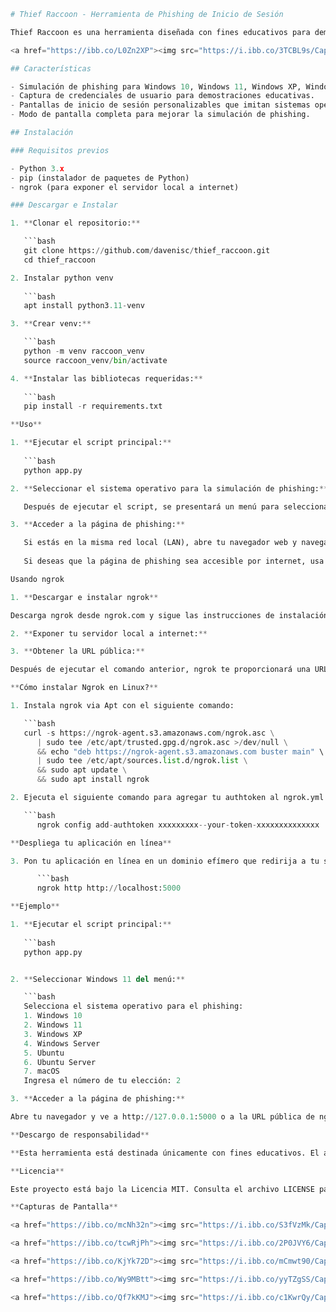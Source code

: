 ```python
# Thief Raccoon - Herramienta de Phishing de Inicio de Sesión

Thief Raccoon es una herramienta diseñada con fines educativos para demostrar cómo se pueden llevar a cabo ataques de phishing en varios sistemas operativos. Esta herramienta tiene como objetivo crear conciencia sobre las amenazas de ciberseguridad y ayudar a los usuarios a comprender la importancia de medidas de seguridad como la autenticación de dos factores (2FA) y la gestión de contraseñas.

<a href="https://ibb.co/L0Zn2XP"><img src="https://i.ibb.co/3TCBL9s/Captura-de-pantalla-2024-05-23-111620.png" alt="Captura-de-pantalla-2024-05-23-111620" border="0"></a>

## Características

- Simulación de phishing para Windows 10, Windows 11, Windows XP, Windows Server, Ubuntu, Ubuntu Server y macOS.
- Captura de credenciales de usuario para demostraciones educativas.
- Pantallas de inicio de sesión personalizables que imitan sistemas operativos reales.
- Modo de pantalla completa para mejorar la simulación de phishing.

## Instalación

### Requisitos previos

- Python 3.x
- pip (instalador de paquetes de Python)
- ngrok (para exponer el servidor local a internet)

### Descargar e Instalar

1. **Clonar el repositorio:**

   ```bash
   git clone https://github.com/davenisc/thief_raccoon.git
   cd thief_raccoon

2. Instalar python venv
   
   ```bash
   apt install python3.11-venv

3. **Crear venv:**

   ```bash
   python -m venv raccoon_venv
   source raccoon_venv/bin/activate

4. **Instalar las bibliotecas requeridas:**
   
   ```bash
   pip install -r requirements.txt

**Uso**

1. **Ejecutar el script principal:**
   
   ```bash
   python app.py

2. **Seleccionar el sistema operativo para la simulación de phishing:**

   Después de ejecutar el script, se presentará un menú para seleccionar el sistema operativo. Ingresa el número correspondiente al SO que deseas simular.

3. **Acceder a la página de phishing:**

   Si estás en la misma red local (LAN), abre tu navegador web y navega a http://127.0.0.1:5000.
   
   Si deseas que la página de phishing sea accesible por internet, usa ngrok.

Usando ngrok

1. **Descargar e instalar ngrok**

Descarga ngrok desde ngrok.com y sigue las instrucciones de instalación para tu sistema operativo.

2. **Exponer tu servidor local a internet:**

3. **Obtener la URL pública:**

Después de ejecutar el comando anterior, ngrok te proporcionará una URL pública. Comparte esta URL con tus sujetos de prueba para acceder a la página de phishing por internet.

**Cómo instalar Ngrok en Linux?**

1. Instala ngrok via Apt con el siguiente comando:

   ```bash
   curl -s https://ngrok-agent.s3.amazonaws.com/ngrok.asc \
      | sudo tee /etc/apt/trusted.gpg.d/ngrok.asc >/dev/null \
      && echo "deb https://ngrok-agent.s3.amazonaws.com buster main" \
      | sudo tee /etc/apt/sources.list.d/ngrok.list \
      && sudo apt update \
      && sudo apt install ngrok

2. Ejecuta el siguiente comando para agregar tu authtoken al ngrok.yml predeterminado

   ```bash
      ngrok config add-authtoken xxxxxxxxx--your-token-xxxxxxxxxxxxxx

**Despliega tu aplicación en línea**

3. Pon tu aplicación en línea en un dominio efímero que redirija a tu servicio upstream. Por ejemplo, si está escuchando en el puerto http://localhost:8080, ejecuta:

      ```bash
      ngrok http http://localhost:5000

**Ejemplo**

1. **Ejecutar el script principal:**
   
   ```bash
   python app.py


2. **Seleccionar Windows 11 del menú:**

   ```bash
   Selecciona el sistema operativo para el phishing:
   1. Windows 10
   2. Windows 11
   3. Windows XP
   4. Windows Server
   5. Ubuntu
   6. Ubuntu Server
   7. macOS
   Ingresa el número de tu elección: 2

3. **Acceder a la página de phishing:**

Abre tu navegador y ve a http://127.0.0.1:5000 o a la URL pública de ngrok.

**Descargo de responsabilidad**

**Esta herramienta está destinada únicamente con fines educativos. El autor no se hace responsable de ningún mal uso de esta herramienta. Siempre obtén permiso explícito del propietario del sistema antes de realizar pruebas de phishing.**

**Licencia**

Este proyecto está bajo la Licencia MIT. Consulta el archivo LICENSE para más detalles.

**Capturas de Pantalla**

<a href="https://ibb.co/mcNh32n"><img src="https://i.ibb.co/S3fVzMk/Captura-de-pantalla-2024-05-23-111751.png" alt="Captura-de-pantalla-2024-05-23-111751" border="0"></a>

<a href="https://ibb.co/tcwRjPh"><img src="https://i.ibb.co/2P0JVY6/Captura-de-pantalla-2024-05-23-111817.png" alt="Captura-de-pantalla-2024-05-23-111817" border="0"></a>

<a href="https://ibb.co/KjYk72D"><img src="https://i.ibb.co/mCmwt90/Captura-de-pantalla-2024-05-23-111841.png" alt="Captura-de-pantalla-2024-05-23-111841" border="0"></a>

<a href="https://ibb.co/Wy9MBtt"><img src="https://i.ibb.co/yyTZgSS/Captura-de-pantalla-2024-05-23-111900.png" alt="Captura-de-pantalla-2024-05-23-111900" border="0"></a>

<a href="https://ibb.co/Qf7kKMJ"><img src="https://i.ibb.co/c1KwrQy/Captura-de-pantalla-2024-05-23-111937.png" alt="Captura-de-pantalla-2024-05-23-111937" border="0"></a>
